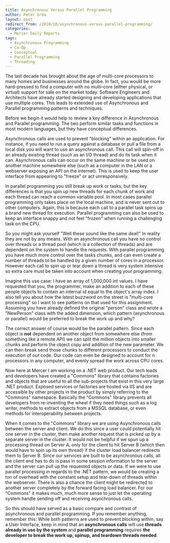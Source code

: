 ```yaml
---
title: Asynchronous Versus Parallel Programming
author: Peter Urda
layout: post
redirect_from: /2010/10/asynchronous-versus-parallel-programming/
categories:
  - Mercer Daily Reports
tags:
  - Asynchronous Programming
  - Co-Op
  - Conceptual
  - Parallel Programming
  - Threading
---
```


The last decade has brought about the age of multi-core processors to many homes
and businesses around the globe. In fact, you would be more hard-pressed to find
a computer with no multi-core (either physical, or virtual) support for sale on
the market today. Software Engineers and Architects have already started
designing and developing applications that use multiple cores. This leads to
extended use of Asynchronous and Parallel programming patterns and techniques.

Before we begin it would help to review a key difference in Asynchronous and
Parallel programming. The two perform similar tasks and functions in most modern
languages, but they have conceptual differences.

Asynchronous calls are used to prevent "blocking" within an application. For
instance, if you need to run a query against a database or pull a file from a
local disk you will want to use an asynchronous call. This call will spin-off in
an already existing thread (such as an I/O thread) and do its task when it can.
Asynchronous calls can occur on the same machine or be used on another machine
somewhere else (such as a computer in the LAN or a webserver exposing an API on
the internet). This is used to keep the user interface from appearing to
"freeze" or act unresponsively.

In parallel programming you still break up work or tasks, but the key
differences is that you spin up new threads for each chunk of work and each
thread can reach a common variable pool. In most cases parallel programming only
takes place on the local machine, and is never sent out to other computers.
Again, this is because each call to a parallel task spins up a brand new thread
for execution. Parallel programming can also be used to keep an interface snappy
and not feel "frozen" when running a challenging task on the CPU.

So you might ask yourself "Well these sound like the same deal!" In reality they
are not by any means. With an asynchronous call you have no control over threads
or a thread pool (which is a collection of threads) and are dependent on the
system to handle the requests. With parallel programming you have much more
control over the tasks chunks, and can even create a number of threads to be
handled by a given number of cores in a processor. However each call to spin up
or tear down a thread is very system intensive so extra care must be taken into
account when creating your programming.

Imagine this use case: I have an array of 1,000,000 int values. I have requested
that you, the programmer, make an addition to each of these people objects to
contain an internal id equal to the object's array index. I also tell you about
how the latest buzzword on the street is "multi-core processing" so I want to
see patterns on that used for this assignment. Assuming you have already defined
the original "person" class and wrote a "NewPerson" class with the added
dimension, which pattern (asynchronous or parallel) would be preferred to break
the work up and why?

The correct answer of course would be the parallel pattern. Since each object is
**not** dependent on another object from somewhere else (from something like a
remote API) we can split the million objects into smaller chunks and perform the
object copy and addition of the new parameter. We can then break send those
chunks to different processors to conduct the execution of our code. Our code
can even be designed to account for n processors in any computer, and evenly
spread the work across CPU cores.

Now here at Mercer I am working on a .NET web product. Our tech leads and
developers have created a "Commons" library that contains factories and objects
that are useful to all the sub-projects that exist in this very large .NET
product. Exposed services or factories are hosted via IIS and are accessible by
other projects in the product by simply referring to the "Commons" namespace.
Basically the "Commons" library prevents all developers from re-inventing the
wheel if they need things such as a log writer, methods to extract objects from
a MSSQL database, or even methods for interoperability between projects.

When it comes to the "Commons" library we are using Asynchronous calls between
the server and client. We do this since a user could potentially hit one server
in the cluster, then make another request that is picked up by a separate server
in the cluster. It would not be helpful if we spun up a processing thread on
Server A, only for the client to hit Server B (which then would have to spin up
its own thread) if the cluster load balancer redirects them to Server B. Since
our services are built to be asynchronous calls, all the client end has to do is
pass in some session information to the server and the server can pull up the
requested objects or data. If we were to use parallel processing in regards to
the .NET pattern, we would be creating a ton of overhead with the constant setup
and tear-down of threads within the webserver. There is also a chance the client
might be redirected to another server completely by the forward facing load
balancer. For our "Commons" it makes much, much more sense to just let the
operating system handle sending off and receiving asynchronous calls.

So this should have served as a basic compare and contrast of asynchronous and
parallel programming. If you remember anything, remember this: While both
patterns are used to prevent blocking within, say a User Interface, keep in mind
that an **asynchronous calls** will use **threads already in use by the system**
and **parallel programming** requires **the developer to break the work up,
spinup, and teardown threads needed**.
